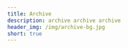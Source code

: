 ```yaml
---
title: Archive
description: archive archive archive
header_img: /img/archive-bg.jpg
short: true
---
```

